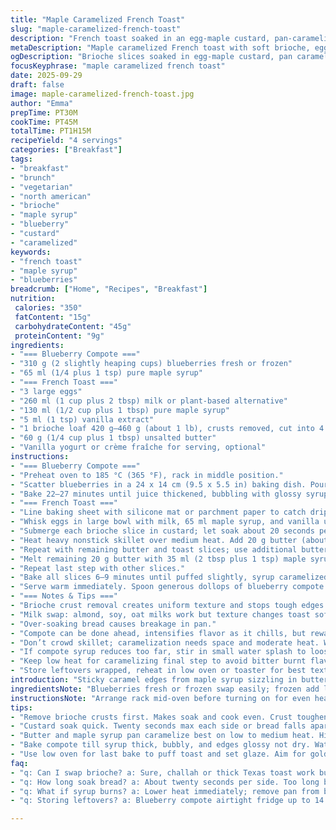 ```yaml
---
title: "Maple Caramelized French Toast"
slug: "maple-caramelized-french-toast"
description: "French toast soaked in an egg-maple custard, pan-caramelized with butter and maple syrup, baked briefly to fluff. Served with oven-roasted blueberry compote sweetened with pure maple syrup. No nuts, vegetarian. Uses brioche, can swap milk with almond or oat milk, and blueberries fresh or frozen work fine. Combines sticky caramel notes with fruity tartness. Ideal for brunch or lazy weekend start."
metaDescription: "Maple caramelized French toast with soft brioche, egg-maple custard soak, buttery pan caramelization, oven-roasted blueberry compote. Brunch with sweet, tart contrast."
ogDescription: "Brioche slices soaked in egg-maple custard, pan caramelized with butter and syrup, served with glossy oven-baked blueberry compote. Sticky, tender, tart-bright flavors."
focusKeyphrase: "maple caramelized french toast"
date: 2025-09-29
draft: false
image: maple-caramelized-french-toast.jpg
author: "Emma"
prepTime: PT30M
cookTime: PT45M
totalTime: PT1H15M
recipeYield: "4 servings"
categories: ["Breakfast"]
tags:
- "breakfast"
- "brunch"
- "vegetarian"
- "north american"
- "brioche"
- "maple syrup"
- "blueberry"
- "custard"
- "caramelized"
keywords:
- "french toast"
- "maple syrup"
- "blueberries"
breadcrumb: ["Home", "Recipes", "Breakfast"]
nutrition: 
 calories: "350"
 fatContent: "15g"
 carbohydrateContent: "45g"
 proteinContent: "9g"
ingredients:
- "=== Blueberry Compote ==="
- "310 g (2 slightly heaping cups) blueberries fresh or frozen"
- "65 ml (1/4 plus 1 tsp) pure maple syrup"
- "=== French Toast ==="
- "3 large eggs"
- "260 ml (1 cup plus 2 tbsp) milk or plant-based alternative"
- "130 ml (1/2 cup plus 1 tbsp) pure maple syrup"
- "5 ml (1 tsp) vanilla extract"
- "1 brioche loaf 420 g–460 g (about 1 lb), crusts removed, cut into 4 thick slices"
- "60 g (1/4 cup plus 1 tbsp) unsalted butter"
- "Vanilla yogurt or crème fraîche for serving, optional"
instructions:
- "=== Blueberry Compote ==="
- "Preheat oven to 185 °C (365 °F), rack in middle position."
- "Scatter blueberries in a 24 x 14 cm (9.5 x 5.5 in) baking dish. Pour in maple syrup; stir lightly just to coat but don't crush berries."
- "Bake 22–27 minutes until juice thickened, bubbling with glossy syrup. Best to watch - juice should be syrupy but not dry or burnt at edges. Let cool slightly before use or store chilled up to 14 days, airtight."
- "=== French Toast ==="
- "Line baking sheet with silicone mat or parchment paper to catch drips and hold toast while cooking."
- "Whisk eggs in large bowl with milk, 65 ml maple syrup, and vanilla until smooth. Important: even custard texture traps in moisture, no strings of egg white."
- "Submerge each brioche slice in custard; let soak about 20 seconds per side. Brioche is delicate, don't oversoak or it'll break apart. Place soaked slices on baking sheet, room on surface to avoid sticking."
- "Heat heavy nonstick skillet over medium heat. Add 20 g butter (about 1 1/2 tbsp). When melted and starting to foam, drop 2 slices in, cooking about 3–4 minutes per side. Look for golden brown, crisp edges, audible sizzle, fragrant maple aroma. Transfer to baking sheet."
- "Repeat with remaining butter and toast slices; use additional butter if pan starts to dry. Keep skillet on low heat after last batch."
- "Melt remaining 20 g butter with 35 ml (2 tbsp plus 1 tsp) maple syrup in skillet over low to medium-low heat. Swirl pan until butter foams and syrup bubbles. Add 2 toast slices; use spatula to coat both sides with syrup-butter, flipping once carefully, about 45 secs per side. You want syrup to caramelize but not burn. Return to baking sheet."
- "Repeat last step with other slices."
- "Bake all slices 6–9 minutes until puffed slightly, syrup caramelized to shinier glaze, edges firm but still tender inside. Ovens vary; check as it finishes."
- "Serve warm immediately. Spoon generous dollops of blueberry compote atop. Add dollop vanilla yogurt or crème fraîche if desired. Drizzle with reserved syrup from compote dish for extra shine and tang."
- "=== Notes & Tips ==="
- "Brioche crust removal creates uniform texture and stops tough edges. Can use challah or thick Texas toast if brioche unavailable."
- "Milk swap: almond, soy, oat milks work but texture changes toast softness; adjust soak time slightly."
- "Over-soaking bread causes breakage in pan."
- "Compote can be done ahead, intensifies flavor as it chills, but rewarm gently before serving."
- "Don’t crowd skillet; caramelization needs space and moderate heat. Watch constantly – maple sugars burn fast."
- "If compote syrup reduces too far, stir in small water splash to loosen."
- "Keep low heat for caramelizing final step to avoid bitter burnt flavor."
- "Store leftovers wrapped, reheat in low oven or toaster for best texture."
introduction: "Sticky caramel edges from maple syrup sizzling in butter. Toast puffs with tender crumb inside—egg custard soaking through brioche thick slices, no sogginess. Oven-roasted blueberries bubbling, syrup thick and glossy. Sweet but bright tart bite under buttery caramelized crust. Tried several times—skip cold milk soak method, go straight custard dip brief soak. Slower caramelization in pan, don’t rush or risk bitter burnt sugar. The smell alone signals brunch is coming. It’s finicky but worth chasing that perfect sizzle and crust. Used to waste edges; now removed crusts, leads to even cooking. Makes for elegant plates but still cozy. Vanilla yogurt cooling richness contrasts hot fruity compote and buttery caramel. Takes some effort but results pay off."
ingredientsNote: "Blueberries fresh or frozen swap easily; frozen add little water; avoid thawing fully to keep shape. Pure maple essential for deep caramel flavor; syrup grade B works well. Can replace 1 egg with 3 tbsp aquafaba for vegan variation, increase soak time. Brioche best choice for soft texture; if unavailable try challah or thick sliced sourdough but crispiness changes. Butter provides flavor and browning; use unsalted to control salt. Vanilla extract—not essence—true flavor base. For lightened dairy, almond or oat milk fine but alters custard richness and soak speed. Yogurt for serving adds acidity; swap with sour cream or mascarpone. Keep all syrup measurements flexible; maple syrups vary in sweetness. If leftovers needed, compote can be refrigerated tightly sealed for 2 weeks, toast best eaten same day or next with reheating. Avoid over-soaked bread—breaks apart, makes plating messy. Compote baking time depends on oven; watch bubbling syrup as sign to pull."
instructionsNote: "Arrange rack mid-oven before turning on for even heat. Blueberry compote needs ‘syrupy bubbles’, thick juice clinging to edges but not dried out—watch 22-27 minutes but check early to prevent scorching. Custard mix whisked thoroughly to avoid egg clumps—sloppy mix gives texture flaws. Soak brioche quickly—20 seconds max per side; if bread dips apart, too long. Cook toast slices in small batches; pan crowding cools skillet, no caramel, uneven browning. Butter combined with maple syrup to baste toast adds crisp caramel coating—you’ll hear distinct sizzle when correct temperature hits. Use low-medium heat; too hot will burn syrup. Flip carefully to avoid tearing toast soaked with custard. Post-pan bake puffs toast slightly and sets caramel. Timing varies; check gently for firm yet tender texture. Serve toast immediately after oven, cold maple crust is sticky and dull. Spoon blueberry compote hot or warm over toast for contrast. Leftover compote reheats gently, don’t boil or fruit breaks down too much. Watch caramel stage closely; burnt sugar is bitterness monster. Patience and sensory clues over strict timing yield best results."
tips:
- "Remove brioche crusts first. Makes soak and cook even. Crust toughens edges, disrupts custard flow. Use challah or thick Texas toast if no brioche; texture and crisp change. Softness traded for firmness."
- "Custard soak quick. Twenty seconds max each side or bread falls apart; delicate brioche absorbs fast. Egg whites whip smooth, no clumps. Thin skim of liquid coats bread, no dripping, no soggy mess. Avoid cold milk soak, that dulls crisp."
- "Butter and maple syrup pan caramelize best on low to medium heat. High heat burns syrup to bitter black. Wait for foaming butter and syrup bubbles; hear sizzle before adding toast. Flip carefully so custard crust stays intact."
- "Bake compote till syrup thick, bubbly, and edges glossy not dry. Watch 22 to 27 minutes; ovens differ. Overbake, berries shrivel, and syrup turns sticky hard edges. Cool slightly before spooning or refrigerate capped two weeks."
- "Use low oven for last bake to puff toast and set glaze. Aim for golden brown edges but tender center. Toast wrinkles slightly as it puffs; syrup surface turns shinier. Timing varies; sensory clues better than clock. Texture key."
faq:
- "q: Can I swap brioche? a: Sure, challah or thick Texas toast work but texture shifts. Brioche soft, spongy; others tougher. Crisp edges change, soak speed varies. Adjust soak time a bit with denser bread."
- "q: How long soak bread? a: About twenty seconds per side. Too long breaks slices. Egg custard consistency matters. Watch for soggy bread falling apart. Quick dips preserve shape and custard absorption just right."
- "q: What if syrup burns? a: Lower heat immediately; remove pan from burner if needed. Butter foams signal right temp, syrup bubbles not black or bitter. Add splash water to loosen thick sticky syrup. Avoid crowding pan."
- "q: Storing leftovers? a: Blueberry compote airtight fridge up to 14 days. Toast best same day or next day reheated. Wrap well to keep moisture. Reheat gentle oven or toaster to keep crispiness; microwave makes soggy fast."

---
```

